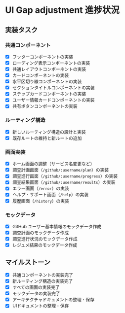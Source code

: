 # UI Gap adjustment 進捗状況

## 実装タスク

### 共通コンポーネント
- [x] フッターコンポーネントの実装
- [x] ローディング表示コンポーネントの実装
- [x] 共通レイアウトコンポーネントの実装
- [x] カードコンポーネントの実装
- [x] 水平区切り線コンポーネントの実装
- [x] セクションタイトルコンポーネントの実装
- [x] ステップカードコンポーネントの実装
- [x] ユーザー情報カードコンポーネントの実装
- [x] 共有ボタンコンポーネントの実装

### ルーティング構造
- [x] 新しいルーティング構造の設計と実装
- [x] 既存ルートの維持と新ルートの追加

### 画面実装
- [x] ホーム画面の調整（サービス名変更など）
- [x] 調査計画画面（`/github/:username/plan`）の実装
- [x] 調査進行画面（`/github/:username/progress`）の実装
- [x] 調査結果画面（`/github/:username/results`）の実装
- [x] エラー画面（`/error`）の実装
- [x] ヘルプ・サポート画面（`/help`）の実装
- [x] 履歴画面（`/history`）の実装

### モックデータ
- [x] GitHub ユーザー基本情報のモックデータ作成
- [x] 調査計画のモックデータ作成
- [x] 調査進行状況のモックデータ作成
- [x] レジュメ結果のモックデータ作成

## マイルストーン

- [x] 共通コンポーネントの実装完了
- [x] 新ルーティング構造の実装完了
- [x] すべての画面の実装完了
- [x] モックデータの実装完了
- [x] アーキテクチャドキュメントの整理・保存
- [x] UIドキュメントの整理・保存
